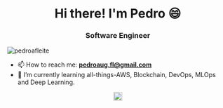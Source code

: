 <h1 align="center">Hi there! I'm Pedro 😄</h1>
<h3 align="center">Software Engineer</h3>
<p align="left"> <img src="https://komarev.com/ghpvc/?username=pedroafleite" alt="pedroafleite" /> </p>

- 📫 How to reach me: **pedroaug.fl@gmail.com**
- 🌱 I’m currently learning all-things-AWS, Blockchain, DevOps, MLOps and Deep Learning.
<p align="center">
<a href="http://linkedin.com/in/pafleite" target="blank"><img align="center" src="https://cdn.jsdelivr.net/npm/simple-icons@3.0.1/icons/linkedin.svg" alt="pafleite" height="20" width="20" /></a>
</p>
